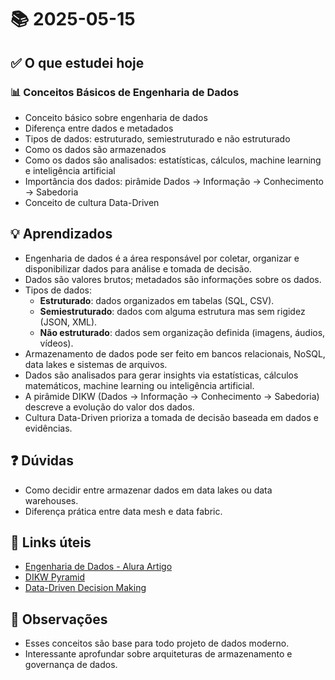 # 📚 2025-05-15

## ✅ O que estudei hoje

### 📊 Conceitos Básicos de Engenharia de Dados

- Conceito básico sobre engenharia de dados
- Diferença entre dados e metadados
- Tipos de dados: estruturado, semiestruturado e não estruturado
- Como os dados são armazenados
- Como os dados são analisados: estatísticas, cálculos, machine learning e inteligência artificial
- Importância dos dados: pirâmide Dados → Informação → Conhecimento → Sabedoria
- Conceito de cultura Data-Driven

## 💡 Aprendizados

- Engenharia de dados é a área responsável por coletar, organizar e disponibilizar dados para análise e tomada de decisão.
- Dados são valores brutos; metadados são informações sobre os dados.
- Tipos de dados:
  - **Estruturado**: dados organizados em tabelas (SQL, CSV).
  - **Semiestruturado**: dados com alguma estrutura mas sem rigidez (JSON, XML).
  - **Não estruturado**: dados sem organização definida (imagens, áudios, vídeos).
- Armazenamento de dados pode ser feito em bancos relacionais, NoSQL, data lakes e sistemas de arquivos.
- Dados são analisados para gerar insights via estatísticas, cálculos matemáticos, machine learning ou inteligência artificial.
- A pirâmide DIKW (Dados → Informação → Conhecimento → Sabedoria) descreve a evolução do valor dos dados.
- Cultura Data-Driven prioriza a tomada de decisão baseada em dados e evidências.

## ❓ Dúvidas
- Como decidir entre armazenar dados em data lakes ou data warehouses.
- Diferença prática entre data mesh e data fabric.

## 🔗 Links úteis
- [Engenharia de Dados - Alura Artigo](https://www.alura.com.br/artigos/engenharia-dados)
- [DIKW Pyramid](https://en.wikipedia.org/wiki/DIKW_pyramid)
- [Data-Driven Decision Making](https://hbr.org/2012/09/making-advanced-analytics-work-for-you)

## 📌 Observações
- Esses conceitos são base para todo projeto de dados moderno.
- Interessante aprofundar sobre arquiteturas de armazenamento e governança de dados.
